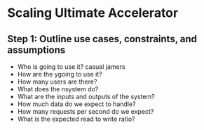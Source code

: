 # Scaling Ultimate Accelerator

## Step 1:  Outline use cases, constraints, and assumptions
* Who is going to use it? casual jamers
* How are the ygoing to use it?
* How many users are there?
* What does the nsystem do?
* What are the inputs and outputs of the system?
* How much data do we expect to handle?
* How many requests per second do we expect?
* What is the expected read to write ratio?
